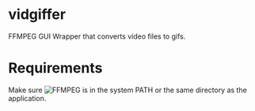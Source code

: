 # vidgiffer
FFMPEG GUI Wrapper that converts video files to gifs.

# Requirements
Make sure ![FFMPEG](https://www.ffmpeg.org/) is in the system PATH or the same directory as the application.
